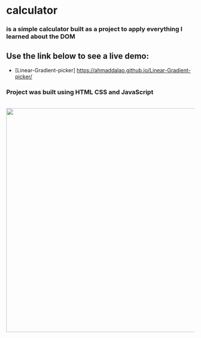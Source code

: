 # calculator


### is a simple calculator built as a project to apply everything I learned about the DOM


## Use the link below to see a live demo:

- [Linear-Gradient-picker] https://ahmaddalao.github.io/Linear-Gradient-picker/


### Project was built using HTML CSS and JavaScript


<br>
    <img src="https://raw.githubusercontent.com/AhmadDalao/calculator/master/images/calc.png" height="600" width="800"/>
<br>

